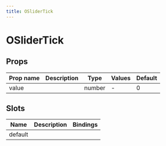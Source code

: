 ```yaml
---
title: OSliderTick
---
```


# OSliderTick

## Props

| Prop name | Description | Type   | Values | Default |
| --------- | ----------- | ------ | ------ | ------- |
| value     |             | number | -      | 0       |

## Slots

| Name    | Description | Bindings |
| ------- | ----------- | -------- |
| default |             |          |
